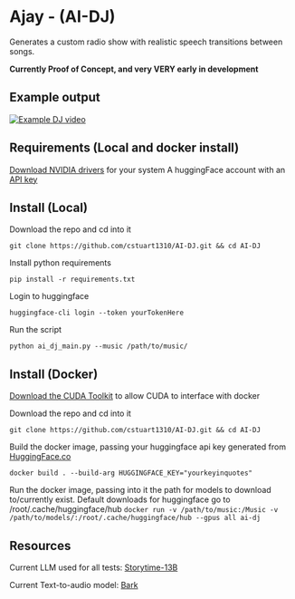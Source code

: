 # Ajay - (AI-DJ)
Generates a custom radio show with realistic speech transitions between songs.

**Currently Proof of Concept, and very VERY early in development**

## Example output
[![Example DJ video](https://i.ytimg.com/vi/beMPSie01Mk/maxresdefault.jpg?sqp=-oaymwEmCIAKENAF8quKqQMa8AEB-AH-CYAC0AWKAgwIABABGGUgZShlMA8=&rs=AOn4CLCYURGrdUDDAYM1vLa8KPsufswYvA)](https://www.youtube.com/watch?v=/beMPSie01Mk)

## Requirements (Local and docker install)
[Download NVIDIA drivers](https://docs.nvidia.com/cuda/cuda-installation-guide-linux/) for your system
A huggingFace account with an [API key](https://huggingface.co/settings/tokens)

## Install (Local)
Download the repo and cd into it

```git clone https://github.com/cstuart1310/AI-DJ.git && cd AI-DJ```

Install python requirements

```pip install -r requirements.txt```

Login to huggingface

```huggingface-cli login --token yourTokenHere```

Run the script

```python ai_dj_main.py --music /path/to/music/```

## Install (Docker)
[Download the CUDA Toolkit](https://docs.nvidia.com/datacenter/cloud-native/container-toolkit/latest/install-guide.html) to allow CUDA to interface with docker

Download the repo and cd into it

```git clone https://github.com/cstuart1310/AI-DJ.git && cd AI-DJ```

Build the docker image, passing your huggingface api key generated from [HuggingFace.co](https://huggingface.co/settings/tokens)

```docker build . --build-arg HUGGINGFACE_KEY="yourkeyinquotes"```

Run the docker image, passing into it the path for models to download to/currently exist. Default downloads for huggingface go to /root/.cache/huggingface/hub
```docker run -v /path/to/music:/Music -v /path/to/models/:/root/.cache/huggingface/hub --gpus all ai-dj ```

## Resources
Current LLM used for all tests: [Storytime-13B](https://huggingface.co/TheBloke/storytime-13B-GPTQ)

Current Text-to-audio model: [Bark](https://huggingface.co/spaces/suno/bark)
